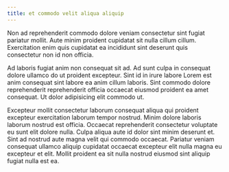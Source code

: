 ```yaml
---
title: et commodo velit aliqua aliquip
---
```


Non ad reprehenderit commodo dolore veniam consectetur sint fugiat pariatur mollit. Aute minim proident cupidatat sit nulla cillum cillum. Exercitation enim quis cupidatat ea incididunt sint deserunt quis consectetur non id non officia.

Ad laboris fugiat anim non consequat sit ad. Ad sunt culpa in consequat dolore ullamco do ut proident excepteur. Sint id in irure labore Lorem est anim consequat sint labore ea anim cillum laboris. Sint commodo dolore reprehenderit reprehenderit officia occaecat eiusmod proident ea amet consequat. Ut dolor adipisicing elit commodo ut.

Excepteur mollit consectetur laborum consequat aliqua qui proident excepteur exercitation laborum tempor nostrud. Minim dolore laboris laborum nostrud est officia. Occaecat reprehenderit consectetur voluptate eu sunt elit dolore nulla. Culpa aliqua aute id dolor sint minim deserunt et. Sint ad nostrud aute magna velit qui commodo occaecat. Pariatur veniam consequat ullamco aliquip cupidatat occaecat excepteur elit nulla magna eu excepteur et elit. Mollit proident ea sit nulla nostrud eiusmod sint aliquip fugiat nulla est ea.